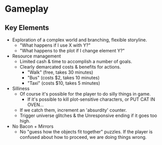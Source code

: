 
Gameplay
========

Key Elements
------------

 * Exploration of a complex world and branching, flexible storyline. 
   - "What happens if I use X with Y?"
   - "What happens to the plot if I change element Y?"
 * Resource management
   - Limited cash & time to accomplish a number of goals.  
   - Clearly demarcated costs & benefits for actions. 
     - "Walk" (free, takes 30 minutes)
     - "Bus"  (costs $2, takes 10 minutes)
     - "Taxi" (costs $10, takes 5 minutes)
 * Silliness
   - Of course it's possible for the player to do silly things in game.
     - If it's possible to kill plot-sensitive characters, or PUT CAT IN OVEN...
   - If we catch them, increment an 'absurdity' counter. 
   - Trigger universe glitches & the Unresponsive ending if it goes too high.
 * No Bacon + Mirrors
   - No "guess how the objects fit together" puzzles. If the player is 
     confused about how to proceed, we are doing things wrong. 
 
